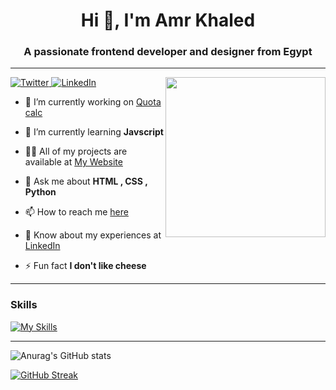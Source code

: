<h1 align="center">Hi 👋, I'm Amr Khaled</h1>
<h3 align="center">A passionate frontend developer and designer from Egypt</h3>


----

<div align="left">
  <a href="https://twitter.com/3mr5aledoffical">
    <img
      src="https://img.shields.io/twitter/follow/3mr5aledoffical?label=Twitter&logo=twitter&style=flat-square&color=1da1f2&logoColor=ffffff"
      alt="Twitter"
    />
  </a>
  <a href="https://www.linkedin.com/in/3mr5aled/">
    <img
      src="https://img.shields.io/static/v1?logo=linkedin&style=flat-square&color=0072b1&label=LinkedIn&message=%E2%98%86"
      alt="LinkedIn"
    />
  </a>
  <a href="https://api.daily.dev/3mr5aled" target="_blank">
    <img
      width="256"
      align="right"
      src="https://api.daily.dev/devcards/f56e083a43464fbe9926244094772702.png?r=phq"
    />
  </a>
</div>

<div>

- 🔭 I’m currently working on [Quota calc](https://quotacalc.netlify.app/)

- 🌱 I’m currently learning **Javscript**

- 👨‍💻 All of my projects are available at [My Website](https://3mr5aled.netlify.app/)

- 💬 Ask me about **HTML , CSS , Python**

- 📫 How to reach me [here](https://3mr5aled.netlify.app/#contact)

- 📄 Know about my experiences at [LinkedIn](https://www.linkedin.com/in/3mr5aled/)

- ⚡ Fun fact **I don't like cheese**

</div>

----

### Skills

[![My Skills](https://skillicons.dev/icons?i=html,css,js,python,arduino,vscode,netlify,github&perline=4)](https://skillicons.dev)

----

![Anurag's GitHub stats](https://github-readme-stats.vercel.app/api?username=3mr-5aled&theme=transparent&show_icons=true)

[![GitHub Streak](https://streak-stats.demolab.com?user=3mr-5aled&theme=algolia&hide_border=true&border_radius=11.9&date_format=j%20M%5B%20Y%5D)](https://git.io/streak-stats)
